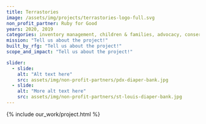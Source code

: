 ```yaml
---
title: Terrastories
image: /assets/img/projects/terrastories-logo-full.svg
non_profit_partner: Ruby for Good
years: 2020, 2019
categories: inventory management, children & families, advocacy, conservation, community building
mission: "Tell us about the project!"
built_by_rfg: "Tell us about the project!"
scope_and_impact: "Tell us about the project!"

slider:
  - slide: 
    alt: "Alt text here"
    src: assets/img/non-profit-partners/pdx-diaper-bank.jpg
  - slide: 
    alt: "More alt text here"
    src: assets/img/non-profit-partners/st-louis-diaper-bank.jpg
---
```


{% include our_work/project.html %}
